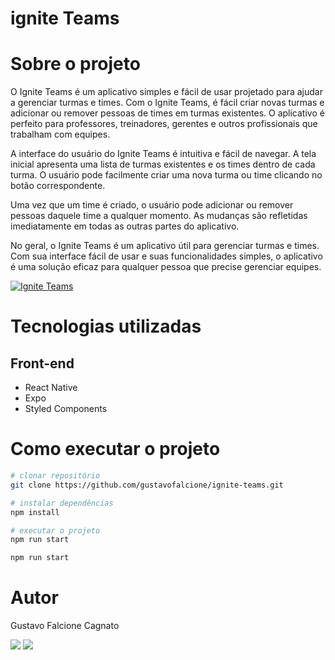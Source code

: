 # ignite Teams

# Sobre o projeto

O Ignite Teams é um aplicativo simples e fácil de usar projetado para ajudar a gerenciar turmas e times. Com o Ignite Teams, é fácil criar novas turmas e adicionar ou remover pessoas de times em turmas existentes. O aplicativo é perfeito para professores, treinadores, gerentes e outros profissionais que trabalham com equipes.

A interface do usuário do Ignite Teams é intuitiva e fácil de navegar. A tela inicial apresenta uma lista de turmas existentes e os times dentro de cada turma. O usuário pode facilmente criar uma nova turma ou time clicando no botão correspondente.

Uma vez que um time é criado, o usuário pode adicionar ou remover pessoas daquele time a qualquer momento. As mudanças são refletidas imediatamente em todas as outras partes do aplicativo.

No geral, o Ignite Teams é um aplicativo útil para gerenciar turmas e times. Com sua interface fácil de usar e suas funcionalidades simples, o aplicativo é uma solução eficaz para qualquer pessoa que precise gerenciar equipes.

[![Ignite Teams](https://img.youtube.com/vi/https://youtube.com/shorts/SxJ_-b6Rhhw/0.jpg)](https://www.youtube.com/watch?v=https://youtube.com/shorts/SxJ_-b6Rhhw)

# Tecnologias utilizadas

## Front-end
- React Native
- Expo 
- Styled Components


# Como executar o projeto

```bash
# clonar repositório
git clone https://github.com/gustavofalcione/ignite-teams.git

# instalar dependências
npm install

# executar o projeto
npm run start

npm run start

```
# Autor

Gustavo Falcione Cagnato

<div> 
  <a href="mailto:falcionegustavo@gmail.com"><img src="https://img.shields.io/badge/-Gmail-%23333?style=for-the-badge&logo=gmail&logoColor=white" target="_blank"></a>
  <a href="https://www.linkedin.com/in/gustavo-falcione-cagnato" target="_blank"><img src="https://img.shields.io/badge/-LinkedIn-%230077B5?style=for-the-badge&logo=linkedin&logoColor=white" target="_blank"></a>
</div>

